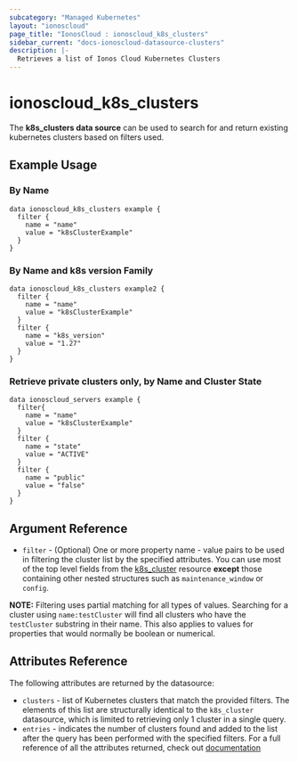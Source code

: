 ```yaml
---
subcategory: "Managed Kubernetes"
layout: "ionoscloud"
page_title: "IonosCloud : ionoscloud_k8s_clusters"
sidebar_current: "docs-ionoscloud-datasource-clusters"
description: |-
  Retrieves a list of Ionos Cloud Kubernetes Clusters
---
```


# ionoscloud_k8s_clusters

The **k8s_clusters data source** can be used to search for and return existing kubernetes clusters based on filters used.

## Example Usage

### By Name
```hcl
data ionoscloud_k8s_clusters example {
  filter {
    name = "name"
    value = "k8sClusterExample"
  }
}
```

### By Name and k8s version Family
```hcl
data ionoscloud_k8s_clusters example2 {
  filter {
    name = "name"
    value = "k8sClusterExample"
  }
  filter {
    name = "k8s_version"
    value = "1.27"
  }
}
```


### Retrieve private clusters only, by Name and Cluster State
```hcl
data ionoscloud_servers example {
  filter{
    name = "name"
    value = "k8sClusterExample"
  }
  filter {
    name = "state"
    value = "ACTIVE"
  }
  filter {
    name = "public"
    value = "false"
  }
}
```

## Argument Reference

* `filter` -  (Optional) One or more property name - value pairs to be used in filtering the cluster list by the specified attributes. You can use most of the top level fields from the  [k8s_cluster](../data-sources/k8s_cluster.md) resource **except** those containing other nested structures such as `maintenance_window` or `config`.

**NOTE:** Filtering uses partial matching for all types of values. Searching for a cluster using `name:testCluster` will find all clusters who have the `testCluster` substring in their name. This also applies to values for properties that would normally be boolean or numerical.

## Attributes Reference

The following attributes are returned by the datasource:

* `clusters` - list of Kubernetes clusters that match the provided filters. The elements of this list are structurally identical to the `k8s_cluster` datasource, which is limited to retrieving only 1 cluster in a single query.
* `entries` - indicates the number of clusters found and added to the list after the query has been performed with the specified filters.
For a full reference of all the attributes returned, check out [documentation](../data-sources/k8s_cluster.md)